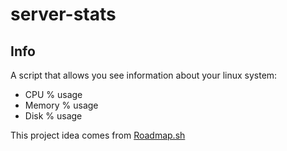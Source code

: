 # server-stats

## Info
A script that allows you see information about your linux system:
- CPU % usage
- Memory % usage
- Disk % usage

This project idea comes from [Roadmap.sh](https://roadmap.sh/projects/server-stats)
